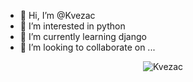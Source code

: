 - 👋 Hi, I’m @Kvezac
- 👀 I’m interested in python
- 🌱 I’m currently learning django
- 💞️ I’m looking to collaborate on ...

<!---
Kvezac/Kvezac is a ✨ special ✨ repository because its `README.md` (this file) appears on your GitHub profile.
You can click the Preview link to take a look at your changes.
--->
<p align="center"> <img src="https://komarev.com/ghpvc/?username=GITHUB-USERNAME&label=Profile%20views&color=ce9927&style=flat" alt="Kvezac" /> </p>
